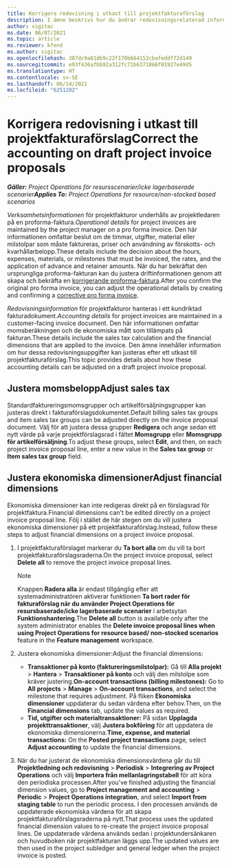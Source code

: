 ```yaml
---
title: Korrigera redovisning i utkast till projektfakturaförslag
description: I ämne beskrivs hur du ändrar redovisningsrelaterad information i ett utkast till fakturaförslag.
author: sigitac
ms.date: 06/07/2021
ms.topic: article
ms.reviewer: kfend
ms.author: sigitac
ms.openlocfilehash: 387dc9a81db9c22f170b664152cbafeddf72d149
ms.sourcegitcommit: e93f436afbb92a312fc71b6371866f01927e49d5
ms.translationtype: HT
ms.contentlocale: sv-SE
ms.lasthandoff: 06/14/2021
ms.locfileid: "6251282"
---
```

# <a name="correct-the-accounting-on-draft-project-invoice-proposals"></a><span data-ttu-id="092f6-103">Korrigera redovisning i utkast till projektfakturaförslag</span><span class="sxs-lookup"><span data-stu-id="092f6-103">Correct the accounting on draft project invoice proposals</span></span>

<span data-ttu-id="092f6-104">_**Gäller:** Project Operations för resursscenarier/icke lagerbaserade scenarier_</span><span class="sxs-lookup"><span data-stu-id="092f6-104">_**Applies To:** Project Operations for resource/non-stocked based scenarios_</span></span>

<span data-ttu-id="092f6-105">*Verksamhetsinformationen* för projektfakturor underhålls av projektledaren på en proforma-faktura.</span><span class="sxs-lookup"><span data-stu-id="092f6-105">*Operational details* for project invoices are maintained by the project manager on a pro forma invoice.</span></span> <span data-ttu-id="092f6-106">Den här informationen omfattar beslut om de timmar, utgifter, material eller milstolpar som måste faktureras, priser och användning av förskotts- och kvarhållarbelopp.</span><span class="sxs-lookup"><span data-stu-id="092f6-106">These details include the decision about the hours, expenses, materials, or milestones that must be invoiced, the rates, and the application of advance and retainer amounts.</span></span> <span data-ttu-id="092f6-107">När du har bekräftat den ursprungliga proforma-fakturan kan du justera driftinformationen genom att skapa och bekräfta en [korrigerande proforma-faktura](../proforma-invoicing/corrective-invoices.md).</span><span class="sxs-lookup"><span data-stu-id="092f6-107">After you confirm the original pro forma invoice, you can adjust the operational details by creating and confirming a [corrective pro forma invoice](../proforma-invoicing/corrective-invoices.md).</span></span>

<span data-ttu-id="092f6-108">*Redovisningsinformation* för projektfakturor hanteras i ett kundriktad fakturadokument.</span><span class="sxs-lookup"><span data-stu-id="092f6-108">*Accounting details* for project invoices are maintained in a customer-facing invoice document.</span></span> <span data-ttu-id="092f6-109">Den här informationen omfattar momsberäkningen och de ekonomiska mått som tillämpats på fakturan.</span><span class="sxs-lookup"><span data-stu-id="092f6-109">These details include the sales tax calculation and the financial dimensions that are applied to the invoice.</span></span> <span data-ttu-id="092f6-110">Den ämne innehåller information om hur dessa redovisningsuppgifter kan justeras efter ett utkast till projektfakturaförslag.</span><span class="sxs-lookup"><span data-stu-id="092f6-110">This topic provides details about how these accounting details can be adjusted on a draft project invoice proposal.</span></span>

## <a name="adjust-sales-tax"></a><span data-ttu-id="092f6-111">Justera momsbelopp</span><span class="sxs-lookup"><span data-stu-id="092f6-111">Adjust sales tax</span></span>

<span data-ttu-id="092f6-112">Standardfaktureringsmomsgrupper och artikelförsäljningsgrupper kan justeras direkt i fakturaförslagsdokumentet.</span><span class="sxs-lookup"><span data-stu-id="092f6-112">Default billing sales tax groups and item sales tax groups can be adjusted directly on the invoice proposal document.</span></span> <span data-ttu-id="092f6-113">Välj för att justera dessa grupper **Redigera** och ange sedan ett nytt värde på varje projektförslagsrad i fältet **Momsgrupp** eller **Momsgrupp för artikelförsäljning**.</span><span class="sxs-lookup"><span data-stu-id="092f6-113">To adjust these groups, select **Edit**, and then, on each project invoice proposal line, enter a new value in the **Sales tax group** or **Item sales tax group** field.</span></span>

## <a name="adjust-financial-dimensions"></a><span data-ttu-id="092f6-114">Justera ekonomiska dimensioner</span><span class="sxs-lookup"><span data-stu-id="092f6-114">Adjust financial dimensions</span></span>

<span data-ttu-id="092f6-115">Ekonomiska dimensioner kan inte redigeras direkt på en förslagsrad för projektfaktura.</span><span class="sxs-lookup"><span data-stu-id="092f6-115">Financial dimensions can't be edited directly on a project invoice proposal line.</span></span> <span data-ttu-id="092f6-116">Följ i stället de här stegen om du vill justera ekonomiska dimensioner på ett projektfakturaförslag.</span><span class="sxs-lookup"><span data-stu-id="092f6-116">Instead, follow these steps to adjust financial dimensions on a project invoice proposal.</span></span>

1. <span data-ttu-id="092f6-117">I projektfakturaförslaget markerar du **Ta bort alla** om du vill ta bort projektfakturaförslagsraderna.</span><span class="sxs-lookup"><span data-stu-id="092f6-117">On the project invoice proposal, select **Delete all** to remove the project invoice proposal lines.</span></span>

    > [!NOTE]
    > <span data-ttu-id="092f6-118">Knappen **Radera alla** är endast tillgänglig efter att systemadministratören aktiverar funktionen **Ta bort rader för fakturaförslag när du använder Project Operations för resursbaserade/icke lagerbaserade scenarier** i arbetsytan **Funktionshantering**.</span><span class="sxs-lookup"><span data-stu-id="092f6-118">The **Delete all** button is available only after the system administrator enables the **Delete invoice proposal lines when using Project Operations for resource based/ non-stocked scenarios** feature in the **Feature management** workspace.</span></span>

2. <span data-ttu-id="092f6-119">Justera ekonomiska dimensioner:</span><span class="sxs-lookup"><span data-stu-id="092f6-119">Adjust the financial dimensions:</span></span>

    - <span data-ttu-id="092f6-120">**Transaktioner på konto (faktureringsmilstolpar):** Gå till **Alla projekt** \> **Hantera** \> **Transaktioner på konto** och välj den milstolpe som kräver justering.</span><span class="sxs-lookup"><span data-stu-id="092f6-120">**On-account transactions (billing milestones):** Go to **All projects** \> **Manage** \> **On-account transactions**, and select the milestone that requires adjustment.</span></span> <span data-ttu-id="092f6-121">På fliken **Ekonomiska dimensioner** uppdaterar du sedan värdena efter behov.</span><span class="sxs-lookup"><span data-stu-id="092f6-121">Then, on the **Financial dimensions** tab, update the values as required.</span></span>
    - <span data-ttu-id="092f6-122">**Tid, utgifter och materialtransaktioner:** På sidan **Upplagda projekttransaktioner**, välj **Justera bokföring** för att uppdatera de ekonomiska dimensionerna.</span><span class="sxs-lookup"><span data-stu-id="092f6-122">**Time, expense, and material transactions:** On the **Posted project transactions** page, select **Adjust accounting** to update the financial dimensions.</span></span>

3. <span data-ttu-id="092f6-123">När du har justerat de ekonomiska dimensionsvärdena går du till **Projektledning och redovisning** \> **Periodisk** \> **Integrering av Project Operations** och välj **Importera från mellanlagringstabell** för att köra den periodiska processen.</span><span class="sxs-lookup"><span data-stu-id="092f6-123">After you've finished adjusting the financial dimension values, go to **Project management and accounting** \> **Periodic** \> **Project Operations integration**, and select **Import from staging table** to run the periodic process.</span></span> <span data-ttu-id="092f6-124">I den processen används de uppdaterade ekonomiska värdena för att skapa projektfakturaförslagsraderna på nytt.</span><span class="sxs-lookup"><span data-stu-id="092f6-124">That process uses the updated financial dimension values to re-create the project invoice proposal lines.</span></span> <span data-ttu-id="092f6-125">De uppdaterade värdena används sedan i projektundersänkaren och huvudboken när projektfakturan läggs upp.</span><span class="sxs-lookup"><span data-stu-id="092f6-125">The updated values are then used in the project subledger and general ledger when the project invoice is posted.</span></span>

